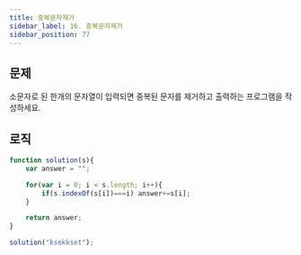```yaml
---
title: 중복문자제거
sidebar_label: 16. 중복문자제거
sidebar_position: 77
---
```


## 문제 
소문자로 된 한개의 문자열이 입력되면 중복된 문자를 제거하고 출력하는 프로그램을 작성하세요.

## 로직

```js
function solution(s){  
    var answer = "";

    for(var i = 0; i < s.length; i++){
        if(s.indexOf(s[i])===i) answer+=s[i];
    }

    return answer;
}

solution("ksekkset");
```




